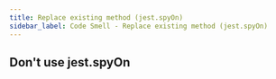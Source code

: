 ```yaml
---
title: Replace existing method (jest.spyOn)
sidebar_label: Code Smell - Replace existing method (jest.spyOn)
---
```


## Don't use jest.spyOn
